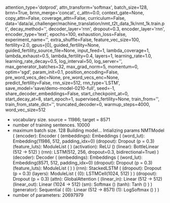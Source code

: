 attention_type='dotprod', 
attn_transform='softmax', 
batch_size=128, 
brnn=True, 
brnn_merge='concat', 
c_attn=0.0, 
context_gate=None, 
copy_attn=False,
coverage_attn=False,
curriculum=False,
data='data/ai_challenger/machine_translation/nmt_t2t_data_1k/nmt_1k.train.pt', decay_method='', decoder_layer='rnn',
dropout=0.3,
encoder_layer='rnn',
encoder_type='text',
epochs=100,
exhaustion_loss=False,
experiment_name='',
extra_shuffle=False,
feature_vec_size=100,
fertility=2.0, gpus=[0],
guided_fertility=None,
guided_fertility_source_file=None,
input_feed=1,
lambda_coverage=1,
lambda_exhaust=0.5,
lambda_fertility=0.4,
layers=1,
learning_rate=1.0,
learning_rate_decay=0.5,
log_interval=50,
log_server='',
max_generator_batches=32,
max_grad_norm=5,
momentum=0,
optim='sgd', 
param_init=0.1,
position_encoding=False, 
pre_word_vecs_dec=None, 
pre_word_vecs_enc=None, 
predict_fertility=False, 
rnn_size=512, 
rnn_type='LSTM', 
save_model='save/demo-model-0210-full', 
seed=-1, 
share_decoder_embeddings=False, 
start_checkpoint_at=0, 
start_decay_at=8, 
start_epoch=1, 
supervised_fertility=None, 
train_from='', 
train_from_state_dict='', 
truncated_decoder=0, 
warmup_steps=4000, 
word_vec_size=512

 * vocabulary size. source = 11986; target = 8571
 * number of training sentences. 10000
 * maximum batch size. 128
Building model...
Intializing params
NMTModel (
  (encoder): Encoder (
    (embeddings): Embeddings (
      (word_lut): Embedding(11986, 512, padding_idx=0)
      (dropout): Dropout (p = 0.3)
      (feature_luts): ModuleList (
      )
      (activation): ReLU ()
      (linear): BottleLinear (512 -> 512)
    )
    (rnn): LSTM(512, 256, dropout=0.3, bidirectional=True)
  )
  (decoder): Decoder (
    (embeddings): Embeddings (
      (word_lut): Embedding(8571, 512, padding_idx=0)
      (dropout): Dropout (p = 0.3)
      (feature_luts): ModuleList (
      )
    )
    (rnn): StackedLSTM (
      (dropout): Dropout (p = 0.3)
      (layers): ModuleList (
        (0): LSTMCell(1024, 512)
      )
    )
    (dropout): Dropout (p = 0.3)
    (attn): GlobalAttention (
      (linear_in): Linear (512 -> 512)
      (linear_out): Linear (1024 -> 512)
      (sm): Softmax ()
      (tanh): Tanh ()
    )
  )
  (generator): Sequential (
    (0): Linear (512 -> 8571)
    (1): LogSoftmax ()
  )
)
* number of parameters: 20697979